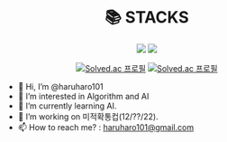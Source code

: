 <div align=center><h1>📚 STACKS</h1></div>
<div align=center> 
  <img src="https://img.shields.io/badge/c++-00599C?style=for-the-badge&logo=c%2B%2B&logoColor=white">
  <img src="https://img.shields.io/badge/python-3776AB?style=for-the-badge&logo=python&logoColor=white"> 
  
  [![Solved.ac 프로필](http://mazassumnida.wtf/api/v2/generate_badge?boj=haru_101)](https://solved.ac/haru_101)
  [![Solved.ac 프로필](http://mazassumnida.wtf/api/v2/generate_badge?boj=studyharu_101)](https://solved.ac/studyharu_101)
</div>


- 👋 Hi, I’m @haruharo101
- 👀 I’m interested in Algorithm and AI
- 🌱 I’m currently learning AI.
- 💞️ I’m working on 미적확통컵(12/??/22).
- 📫 How to reach me? : haruharo101@gmail.com
